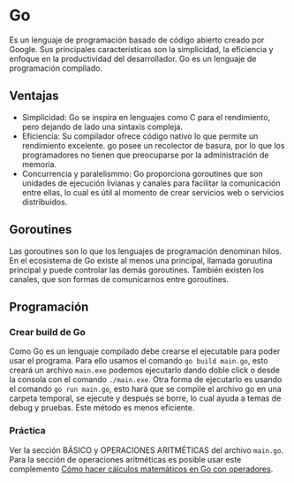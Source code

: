 # Go
Es un lenguaje de programación basado de código abierto creado por Google. Sus principales características son la simplicidad, la eficiencia y enfoque en la productividad del desarrollador. Go es un lenguaje de programación compilado.
## Ventajas
* Simplicidad: Go se inspira en lenguajes como C para el rendimiento, pero dejando de lado una sintaxis compleja.
* Eficiencia: Su compilador ofrece código nativo lo que permite un rendimiento excelente. go posee un recolector de basura, por lo que los programadores no tienen que preocuparse por la administración de memoria.
* Concurrencia y paralelismmo: Go proporciona goroutines que son unidades de ejecución livianas y canales para facilitar la comunicación entre ellas, lo cual es útil al momento de crear servicios web o servicios distribuidos.
## Goroutines
Las goroutines son lo que los lenguajes de programación denominan hilos. En el ecosistema de Go existe al menos una principal, llamada goruutina principal y puede controlar las demás goroutines. También existen los canales, que son formas de comunicarnos entre goroutines.
## Programación
### Crear build de Go
Como Go es un lenguaje compilado debe crearse el ejecutable para poder usar el programa. Para ello usamos el comando `go build main.go`, esto creará un archivo `main.exe` podemos ejecutarlo dando doble click o desde la consola con el comando `./main.exe`.
Otra forma de ejecutarlo es usando el comando `go run main.go`, esto hará que se compile el archivo go en una carpeta temporal, se ejecute y después se borre, lo cual ayuda a temas de debug y pruebas. Este método es menos eficiente.
### Práctica
Ver la sección BÁSICO y OPERACIONES ARITMÉTICAS del archivo `main.go`. Para la sección de operaciones aritméticas es posible usar este complemento [Cómo hacer cálculos matemáticos en Go con operadores](https://www.digitalocean.com/community/tutorials/how-to-do-math-in-go-with-operators-es).


